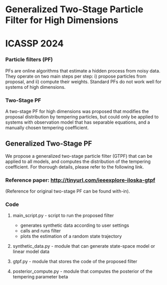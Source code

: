 # Generalized Two-Stage Particle Filter for High Dimensions
# ICASSP 2024

### Particle filters (PF)
PFs are online algorithms that estimate a hidden process from noisy data. 
They operate on two main steps per step: i) propose particles from proposal, and ii) compute their weights.
Standard PFs do not work well for systems of high dimensions.

### Two-Stage PF
A two-stage PF for high dimensions was proposed that modifies the proposal distribution by tempering particles, but could only
be applied to systems with observation model that has separable equations, and a manually chosen tempering coefficient.

## Generalized Two-Stage PF
We propose a generalized two-stage particle filter (GTPF) that can be applied to all models, and computes the distribution of
the tempering coefficient. For thorough details, please refer to the following link.

### Reference paper: http://tinyurl.com/ieeexplore-iloska-gtpf
(Reference for original two-stage PF can be found with-in).

### Code
1. main_script.py  - script to run the proposed filter
   - generates synthetic data according to user settings
   - calls and runs filter
   - plots the estimation of a random state trajectory
  
2. synthetic_data.py - module that can generate state-space model or linear model data
3. gtpf.py - module that stores the code of the proposed filter
4. posterior_compute.py - module that computes the posterior of the tempering parameter beta
